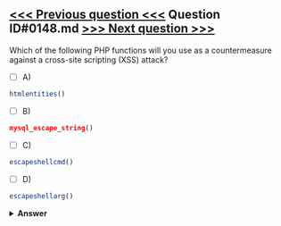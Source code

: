 [<<< Previous question <<<](0147.md)   Question ID#0148.md   [>>> Next question >>>](0149.md)
---

Which of the following PHP functions will you use as a countermeasure against a cross-site scripting (XSS) attack?

- [ ] A)
```php
htmlentities()
```

- [ ] B)
```php
mysql_escape_string()
```

- [ ] C)
```php
escapeshellcmd()
```

- [ ] D)
```php
escapeshellarg()
```


<details><summary><b>Answer</b></summary>
<p>
  Answer: <strong>A</strong>
</p>
</details>
